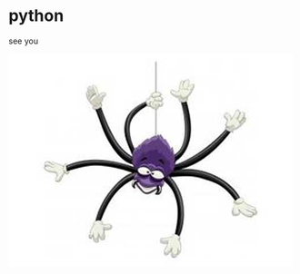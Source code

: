 # python

see you

![](https://github.com/yanjunjie/ImageCache/blob/master/231134eu8ului09ovbygdv.jpg)
